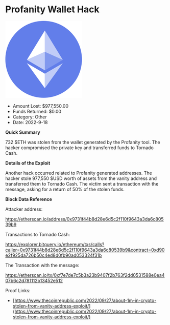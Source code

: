 # Profanity Wallet Hack
![Profanity Wallet Hack](/rektimages/Profanity-Wallet-Hack.png)
- Amount Lost: $977,550.00
- Funds Returned: $0.00
- Category: Other
- Date: 2022-9-18

**Quick Summary**

732 $ETH was stolen from the wallet generated by the Profanity tool. The hacker compromised the private key and transferred funds to Tornado Cash.

  


 **Details of the Exploit**

Another hack occurred related to Profanity generated addresses. The hacker stole 977,550 $USD worth of assets from the vanity address and transferred them to Tornado Cash. The victim sent a transaction with the message, asking for a return of 50% of the stolen funds.

  


 **Block Data Reference**

Attacker address:

https://etherscan.io/address/0x9731f44b8d28e6d5c2f110f9643a3da6c80539b9

  


Transactions to Tornado Cash:

https://explorer.bitquery.io/ethereum/txs/calls?caller=0x9731f44b8d28e6d5c2f110f9643a3da6c80539b9&contract=0xd90e2f925da726b50c4ed8d0fb90ad053324f31b

  


The Transaction with the message:

https://etherscan.io/tx/0xf7e7de7c5b3a23b9407f2b763f2dd0531588e0ea407b6c2d781112b13452e512


Proof Links:
- [https://www.thecoinrepublic.com/2022/09/27/about-1m-in-crypto-stolen-from-vanity-address-exploit/](https://www.thecoinrepublic.com/2022/09/27/about-1m-in-crypto-stolen-from-vanity-address-exploit/)


